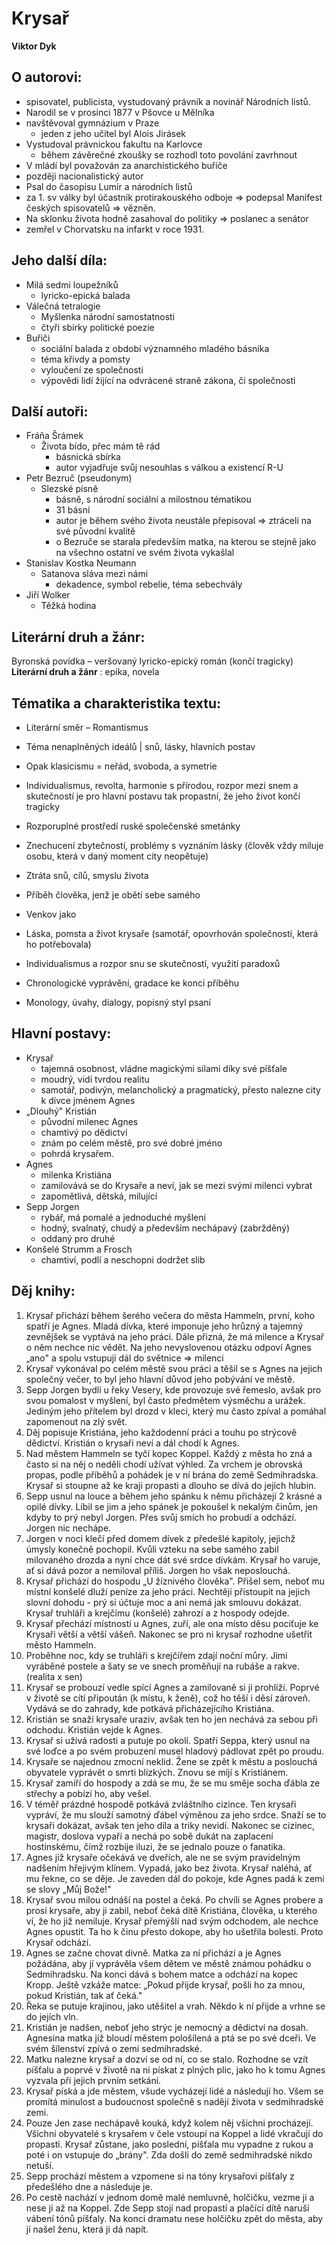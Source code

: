 # Krysař
**Viktor Dyk**

## O autorovi:
- spisovatel, publicista, vystudovaný právník a novinář Národních listů.
- Narodil se v prosinci 1877 v Pšovce u Mělníka
- navštěvoval gymnázium v Praze
	- jeden z jeho učitel byl Alois Jirásek
- Vystudoval právnickou fakultu na Karlovce
	- během závěrečné zkoušky se rozhodl toto povolání zavrhnout
- V mládí byl považován za anarchistického buřiče 
- později nacionalistický autor
- Psal do časopisu Lumír a národních listů 
- za 1. sv války byl účastník protirakouského odboje =\> podepsal Manifest českých spisovatelů =\> vězněn. 
- Na sklonku života hodně zasahoval do politiky =\> poslanec a senátor 
- zemřel v Chorvatsku na infarkt v roce 1931.

## Jeho další díla:
- Milá sedmi loupežníků
	- lyricko-epická balada 
- Válečná tetralogie 
	- Myšlenka národní samostatnosti
	- čtyři sbírky politické poezie
- Buřiči
	- sociální balada z období významného mladého básníka 
	- téma křivdy a pomsty
	- vyloučení ze společnosti
	- výpovědi lidí žijící na odvrácené straně zákona, či společnosti

## Další autoři:
- Fráňa Šrámek 
	- Života bído, přec mám tě rád 
		- básnická sbírka
		- autor vyjadřuje svůj nesouhlas s válkou a existencí R-U
- Petr Bezruč (pseudonym)
	- Slezské písně 
		- básně, s národní sociální a milostnou tématikou
		- 31 básní
		- autor je během svého života neustále přepisoval => ztráceli na své původní kvalitě
		- o Bezruče se starala především matka, na kterou se stejně jako na všechno ostatní ve svém života vykašlal
- Stanislav Kostka Neumann
	- Satanova sláva mezi námi 
		- dekadence, symbol rebelie, téma sebechvály
- Jiří Wolker
	- Těžká hodina

## Literární druh a žánr:
Byronská povídka – veršovaný lyricko-epický román (končí tragicky) **Literární druh a žánr** : epika, novela

## Tématika a charakteristika textu:

- Literární směr – Romantismus
- Téma nenaplněných ideálů | snů, lásky, hlavních postav
- Opak klasicismu = neřád, svoboda, a symetrie
- Individualismus, revolta, harmonie s přírodou, rozpor mezi snem a skutečností je pro hlavní postavu tak propastní, že jeho život končí tragicky
- Rozporuplné prostředí ruské společenské smetánky
- Znechucení zbytečností, problémy s vyznáním lásky (člověk vždy miluje osobu, která v daný moment city neopětuje)
- Ztráta snů, cílů, smyslu života
- Příběh člověka, jenž je obětí sebe samého
- Venkov jako

- Láska, pomsta a život krysaře (samotář, opovrhován společností, která ho potřebovala)
- Individualismus a rozpor snu se skutečností, využití paradoxů
- Chronologické vyprávění, gradace ke konci příběhu
- Monology, úvahy, dialogy, popisný styl psaní

## Hlavní postavy:

- Krysař
	- tajemná osobnost, vládne magickými silami díky své píšťale
	- moudrý, vidí tvrdou realitu
	- samotář, podivýn, melancholický a pragmatický, přesto nalezne city k dívce jménem Agnes
- „Dlouhý" Kristián
	- původní milenec Agnes
	- chamtivý po dědictví
	- znám po celém městě, pro své dobré jméno
	- pohrdá krysařem.
- Agnes
	- milenka Kristiána
	- zamilovává se do Krysaře a neví, jak se mezi svými milenci vybrat
	- zapomětlivá, dětská, milující
- Sepp Jorgen
	- rybář, má pomalé a jednoduché myšlení
	- hodný, svalnatý, chudý a především nechápavý (zabržděný)
	- oddaný pro druhé
- Konšelé Strumm a Frosch
	- chamtiví, podlí a neschopni dodržet slib

## Děj knihy:

1. Krysař přichází během šerého večera do města Hammeln, první, koho spatří je Agnes. Mladá dívka, které imponuje jeho hrůzný a tajemný zevnějšek se vyptává na jeho práci. Dále přizná, že má milence a Krysař o něm nechce nic vědět. Na jeho nevyslovenou otázku odpoví Agnes „ano" a spolu vstupují dál do světnice =\> milenci
2. Krysař vykonával po celém městě svou práci a těšil se s Agnes na jejich společný večer, to byl jeho hlavní důvod jeho pobývání ve městě.
3. Sepp Jorgen bydlí u řeky Vesery, kde provozuje své řemeslo, avšak pro svou pomalost v myšlení, byl často předmětem výsměchu a urážek. Jediným jeho přítelem byl drozd v kleci, který mu často zpíval a pomáhal zapomenout na zlý svět.
4. Děj popisuje Kristiána, jeho každodenní práci a touhu po strýcově dědictví. Kristián o krysaři neví a dál chodí k Agnes.
5. Nad městem Hammeln se tyčí kopec Koppel. Každý z města ho zná a často si na něj o neděli chodí užívat výhled. Za vrchem je obrovská propas, podle příběhů a pohádek je v ní brána do země Sedmihradska. Krysař si stoupne až ke kraji propasti a dlouho se dívá do jejích hlubin.
6. Sepp usnul na louce a během jeho spánku k němu přicházejí 2 krásné a opilé dívky. Líbil se jim a jeho spánek je pokoušel k nekalým činům, jen kdyby to prý nebyl Jorgen. Přes svůj smích ho probudí a odchází. Jorgen nic nechápe.
7. Jorgen v noci klečí před domem dívek z předešlé kapitoly, jejichž úmysly konečně pochopil. Kvůli vzteku na sebe samého zabil milovaného drozda a nyní chce dát své srdce dívkám. Krysař ho varuje, ať si dává pozor a nemiloval příliš. Jorgen ho však neposlouchá.
8. Krysař přichází do hospodu „U žíznivého člověka". Přišel sem, neboť mu místní konšelé dluží peníze za jeho práci. Nechtějí přistoupit na jejich slovní dohodu - prý si účtuje moc a ani nemá jak smlouvu dokázat. Krysař truhláři a krejčímu (konšelé) zahrozí a z hospody odejde.
9. Krysař přechází místností u Agnes, zuří, ale ona místo děsu pociťuje ke Krysaři větší a větší vášeň. Nakonec se pro ni krysař rozhodne ušetřit město Hammeln.
10. Proběhne noc, kdy se truhláři s krejčířem zdají noční můry. Jimi vyráběné postele a šaty se ve snech proměňují na rubáše a rakve. (realita x sen)
11. Krysař se probouzí vedle spící Agnes a zamilovaně si ji prohlíží. Poprvé v životě se cítí připoután (k místu, k ženě), což ho těší i děsí zároveň. Vydává se do zahrady, kde potkává přicházejícího Kristiána.
12. Kristián se snaží krysaře uraziv, avšak ten ho jen nechává za sebou při odchodu. Kristián vejde k Agnes.
13. Krysař si užívá radosti a putuje po okolí. Spatří Seppa, který usnul na své loďce a po svém probuzení musel hladový pádlovat zpět po proudu.
14. Krysaře se najednou zmocní neklid. Žene se zpět k městu a poslouchá obyvatele vyprávět o smrti blízkých. Znovu se míjí s Kristiánem.
15. Krysař zamíří do hospody a zdá se mu, že se mu směje socha ďábla ze střechy a pobízí ho, aby vešel.
16. V téměř prázdné hospodě potkává zvláštního cizince. Ten krysaři vypráví, že mu slouží samotný ďábel výměnou za jeho srdce. Snaží se to krysaři dokázat, avšak ten jeho díla a triky nevidí. Nakonec se cizinec, magistr, doslova vypaří a nechá po sobě dukát na zaplacení hostinskému, čímž rozbije iluzi, že se jednalo pouze o fanatika.
17. Agnes již krysaře očekává ve dveřích, ale ne se svým pravidelným nadšením hřejivým klínem. Vypadá, jako bez života. Krysař naléhá, ať mu řekne, co se děje. Je zaveden dál do pokoje, kde Agnes padá k zemi se slovy „Můj Bože!"
18. Krysař svou milou odnáší na postel a čeká. Po chvíli se Agnes probere a prosí krysaře, aby ji zabil, neboť čeká dítě Kristiána, člověka, u kterého ví, že ho již nemiluje. Krysař přemýšlí nad svým odchodem, ale nechce Agnes opustit. Ta ho k činu přesto dokope, aby ho ušetřila bolesti. Proto Krysař odchází.
19. Agnes se začne chovat divně. Matka za ní přichází a je Agnes požádána, aby jí vyprávěla všem dětem ve městě známou pohádku o Sedmihradsku. Na konci dává s bohem matce a odchází na kopec Kropp. Ještě vzkáže matce: „Pokud přijde krysař, pošli ho za mnou, pokud Kristián, tak ať čeká."
20. Řeka se putuje krajinou, jako utěšitel a vrah. Někdo k ní přijde a vrhne se do jejích vln.
21. Kristián je nadšen, neboť jeho strýc je nemocný a dědictví na dosah. Agnesina matka již bloudí městem pološílená a ptá se po své dceři. Ve svém šílenství zpívá o zemi sedmihradské.
22. Matku nalezne krysař a dozví se od ní, co se stalo. Rozhodne se vzít píšťalu a poprvé v životě na ni pískat z plných plic, jako ho k tomu Agnes vyzvala při jejich prvním setkání.
23. Krysař píská a jde městem, všude vycházejí lidé a následují ho. Všem se promítá minulost a budoucnost společně s nadějí života v sedmihradské zemi.
24. Pouze Jen zase nechápavě kouká, když kolem něj všichni procházejí. Všichni obyvatelé s krysařem v čele vstoupí na Koppel a lidé vkračují do propasti. Krysař zůstane, jako poslední, píšťala mu vypadne z rukou a poté i on vstupuje do „brány". Zda došli do země sedmihradské nikdo netuší.
25. Sepp prochází městem a vzpomene si na tóny krysařovi píšťaly z předešlého dne a následuje je.
26. Po cestě nachází v jednom domě malé nemluvně, holčičku, vezme ji a nese jí až na Koppel. Zde Sepp stojí nad propastí a plačící dítě naruší vábení tónů píšťaly. Na konci dramatu nese holčičku zpět do města, aby jí našel ženu, která ji dá napít.